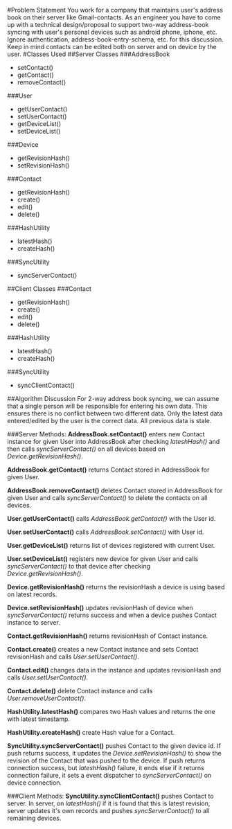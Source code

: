 #Problem Statement
You work for a company that maintains user's address book on their server like Gmail-contacts. As an engineer you have to come up with a technical design/proposal to support two-way address-book syncing with user's personal devices such as android phone, iphone, etc. Ignore authentication, address-book-entry-schema, etc. for this discussion. Keep in mind contacts can be edited both on server and on device by the user.
#Classes Used
##Server Classes
###AddressBook
* setContact()
* getContact()
* removeContact()

###User
* getUserContact()
* setUserContact()
* getDeviceList()
* setDeviceList()

###Device
* getRevisionHash()
* setRevisionHash()

###Contact
* getRevisionHash()
* create() 
* edit()
* delete()

###HashUtility
* latestHash()
* createHash()

###SyncUtility
* syncServerContact()

##Client Classes
###Contact
* getRevisionHash()
* create() 
* edit()
* delete()

###HashUtility
* latestHash()
* createHash()

###SyncUtility
* syncClientContact()

##Algorithm Discussion
For 2-way address book syncing, we can assume that a single person will be responsible for entering his own data. This ensures there is no conflict between two different data. Only the latest data entered/edited by the user is the correct data. All previous data is stale.

###Server Methods:
__AddressBook.setContact()__ enters new Contact instance for given User into AddressBook after checking _lateshHash()_ and then calls _syncServerContact()_ on all devices based on _Device.getRevisionHash()_.

__AddressBook.getContact()__ returns Contact stored in AddressBook for given User.

__AddressBook.removeContact()__ deletes Contact stored in AddressBook for given User and calls _syncServerContact()_ to delete the contacts on all devices. 

__User.getUserContact()__ calls _AddressBook.getContact()_ with the User id.

__User.setUserContact()__ calls _AddressBook.setContact()_ with User id.

__User.getDeviceList()__ returns list of devices registered with current User.

__User.setDeviceList()__ registers new device for given User and calls _syncServerContact()_ to that device after checking _Device.getRevisionHash()_.

__Device.getRevisionHash()__ returns the revisionHash a device is using based on latest records.

__Device.setRevisionHash()__ updates revisionHash of device when _syncServerContact()_ returns success and when a device pushes Contact instance to server. 

__Contact.getRevisionHash()__ returns revisionHash of Contact instance.  

__Contact.create()__ creates a new Contact instance and sets Contact revisionHash and calls _User.setUserContact()_.

__Contact.edit()__ changes data in the instance and updates revisionHash and calls _User.setUserContact()_.

__Contact.delete()__ delete Contact instance and calls _User.removeUserContact()_.

__HashUtility.latestHash()__ compares two Hash values and returns the one with latest timestamp.

__HashUtility.createHash()__ create Hash value for a Contact.

__SyncUtility.syncServerContact()__ pushes Contact to the given device id. If push returns success, it updates the _Device.setRevisionHash()_ to show the revision of the Contact that was pushed to the device. If push returns connection success, but _lateshHash()_ failure, it ends else if it returns connection failure, it sets a event dispatcher to _syncServerContact()_ on device connection.

###Client Methods:
__SyncUtility.syncClientContact()__ pushes Contact to server. In server, on _latestHash()_ if it is found that this is latest revision, server updates it's own records and pushes _syncServerContact()_ to all remaining devices.
